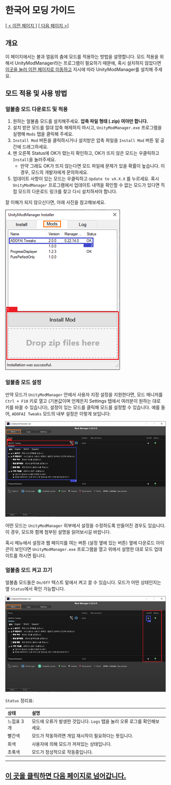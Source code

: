 # 한국어 모딩 가이드
<ins>[[ < 이전 페이지 ]](./use-1.md)</ins> <ins>[[ 다음 페이지 >]](./use-3.md)</ins>

## 개요
    
이 페이지에서는 불과 얼음의 춤에 모드를 적용하는 방법을 설명합니다. 모드 적용을 위해서 UnityModManager라는 프로그램이 필요하기 때문에, 혹시 설치하지 않았다면 [이곳을 눌러 이전 페이지로 이동하고](./use-1.md) 지시에 따라 UnityModManager를 설치해 주세요.
   
## 모드 적용 및 사용 방법

### 얼불춤 모드 다운로드 및 적용

1. 원하는 얼불춤 모드를 설치해주세요. **압축 파일 형태 (.zip) 여야만 합니다.**
2. 설치 받은 모드를 절대 압축 해제하지 마시고, `UnityModManager.exe` 프로그램을 실행해 `Mods` 탭을 클릭해 주세요.
3. `Install Mod` 버튼을 클릭하시거나 설치받은 압축 파일을 `Install Mod` 버튼 밑 공간에 드래그하세요.
4. 맨 오른쪽 Status에 OK가 떴는지 확인하고, OK가 뜨지 않은 모드는 우클릭하고 `Install`을 눌러주세요.
    * 만약 그래도 OK가 뜨지 않는다면 모드 파일에 문제가 있을 확률이 높습니다. 이 경우, 모드의 개발자에게 문의하세요.
5. 업데이트 사항이 있는 모드는 우클릭하고 `Update to vX.X.X` 를 누르세요. 혹시 `UnityModManager` 프로그램에서 업데이트 내역을 확인할 수 없는 모드가 있다면 직접 모드의 다운로드 링크를 찾고 다시 설치하셔야 합니다.

잘 이해가 되지 않으신다면, 아래 사진을 참고해보세요.

![](./resources/use-2/image1.png)

### 얼불춤 모드 설정

만약 모드가 `UnityModManager` 안에서 사용자 지정 설정을 지원한다면, 모드 매니저를 `Ctrl + F10` 키로 열고 (기본값이며 언제든지 Settings 탭에서 여러분이 원하는 대로 키를 바꿀 수 있습니다), 설정이 있는 모드를 클릭해 모드를 설정할 수 있습니다. 예를 들어, `ADOFAI Tweaks` 모드의 내부 설정은 이렇게 보입니다:

![](./resources/use-2/image2.png)

어떤 모드는 `UnityModManager` 외부에서 설정을 수정하도록 만들어진 경우도 있습니다. 이 경우, 모드와 함께 첨부된 설명을 읽어보시길 바랍니다.

혹시 메뉴에서 설정과 웹 페이지를 여는 버튼 (설정 옆에 있는 버튼) 옆에 다운로드 아이콘이 보인다면 `UnityModManager.exe` 프로그램을 열고 위에서 설명한 대로 모드 업데이트를 하시면 됩니다.

### 얼불춤 모드 켜고 끄기

얼불춤 모드들은 `On/Off` 텍스트 밑에서 켜고 끌 수 있습니다. 모드가 어떤 상태인지는 옆 `Status`에서 확인 가능합니다.

![](./resources/use-2/image3.png)

`Status` 정리표:

| 상태       | 설명                                                                      |
|:-----------|:--------------------------------------------------------------------------|
| 느낌표 3개 | 모드에 오류가 발생한 것입니다. `Logs` 탭을 눌러 오류 로그를 확인해보세요. |
| 빨간색     | 모드가 작동하려면 게임 재시작이 필요하다는 뜻입니다.                      |
| 회색       | 사용자에 의해 모드가 꺼져있는 상태입니다.                                 |
| 초록색     | 모드가 정상적으로 작동중입니다.                                           |
    
    
---

## [이 곳을 클릭하면 다음 페이지로 넘어갑니다.](./use-3.md)
